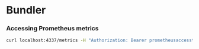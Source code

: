 # Bundler

### Accessing Prometheus metrics

```sh
curl localhost:4337/metrics -H "Authorization: Bearer prometheusaccesstoken"
```
